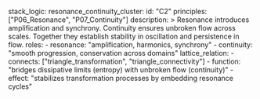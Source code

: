 stack_logic:
  resonance_continuity_cluster:
    id: "C2"
    principles: ["P06_Resonance", "P07_Continuity"]
    description: >
      Resonance introduces amplification and synchrony.
      Continuity ensures unbroken flow across scales.
      Together they establish stability in oscillation and persistence in flow.
    roles:
      - resonance: "amplification, harmonics, synchrony"
      - continuity: "smooth progression, conservation across domains"
    lattice_relation:
      - connects: ["triangle_transformation", "triangle_connectivity"]
      - function: "bridges dissipative limits (entropy) with unbroken flow (continuity)"
      - effect: "stabilizes transformation processes by embedding resonance cycles"
